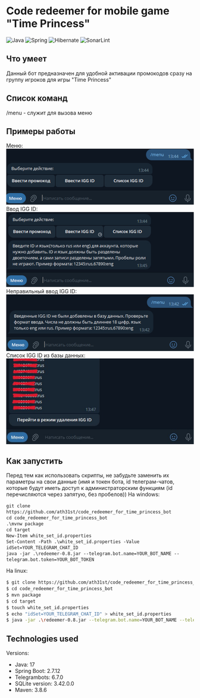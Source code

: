 # Code redeemer for mobile game "Time Princess"

![Java](https://img.shields.io/badge/Java-ED8B00?style=for-the-badge&logo=openjdk&logoColor=white)
![Spring](https://img.shields.io/badge/Spring-6DB33F?style=for-the-badge&logo=spring&logoColor=white)
![Hibernate](https://img.shields.io/badge/Hibernate-59666C?style=for-the-badge&logo=Hibernate&logoColor=white)
![SonarLint](https://img.shields.io/badge/SonarLint-CB2029?style=for-the-badge&logo=sonarlint&logoColor=white)

## Что умеет

Данный бот предназначен для удобной активации промокодов сразу на группу игроков для игры "Time
Princess"

## Список команд

/menu - служит для вызова меню</br>

## Примеры работы

Меню:</br>
![image info](images/menu.jpg)</br>
Ввод IGG ID:</br>
![image info](images/input_id.jpg)</br>
Неправильный ввод IGG ID:</br>
![image info](images/wrong_input_id.jpg)</br>
Список IGG ID из базы данных:</br>
![image info](images/list_ids.jpg)</br>

## Как запустить

Перед тем как использовать скрипты, не забудьте заменить их параметры на свои данные (имя и токен
бота, id телеграм-чатов, которые будут иметь доступ к администраторским функциям (id перечисляются
через запятую, без пробелов))
На windows:

```shell
git clone https://github.com/ath31st/code_redeemer_for_time_princess_bot
cd code_redeemer_for_time_princess_bot
.\mvnw package
cd target
New-Item white_set_id.properties
Set-Content -Path .\white_set_id.properties -Value idSet=YOUR_TELEGRAM_CHAT_ID
java -jar .\redeemer-0.8.jar --telegram.bot.name=YOUR_BOT_NAME --telegram.bot.token=YOUR_BOT_TOKEN
```

На linux:

```bash
$ git clone https://github.com/ath31st/code_redeemer_for_time_princess_bot
$ cd code_redeemer_for_time_princess_bot
$ mvn package
$ cd target
$ touch white_set_id.properties
$ echo "idSet=YOUR_TELEGRAM_CHAT_ID" > white_set_id.properties
$ java -jar .\redeemer-0.8.jar --telegram.bot.name=YOUR_BOT_NAME --telegram.bot.token=YOUR_BOT_TOKEN
```

## Technologies used

Versions:

- Java: 17</br>
- Spring Boot: 2.7.12</br>
- Telegrambots: 6.7.0</br>
- SQLite version: 3.42.0.0</br>
- Maven: 3.8.6</br>